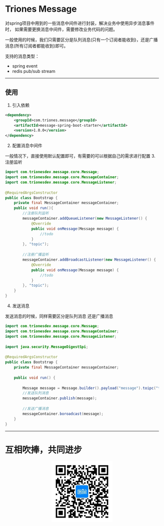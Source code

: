 # Triones Message 
对spring项目中用到的一些消息中间件进行封装，解决业务中使用异步消息事件时，
如果需要更换消息中间件，需要修改业务代码的问题。

一般使用的时候，我们只需要区分是队列消息(只有一个订阅者能收到)，还是广播消息(所有订阅者都能收到)即可。

支持的消息类型：
- spring event
- redis pub/sub stream
---
## 使用
1. 引入依赖
```xml
<dependency>
    <groupId>com.triones.message</groupId>
    <artifactId>message-spring-boot-starter</artifactId>
    <version>1.0.0</version>
</dependency>
```
2. 配置消息中间件

一般情况下，直接使用默认配置即可，有需要的可以根据自己的需求进行配置
3. 注册监听
```java
import com.trionesdev.message.core.Message;
import com.trionesdev.message.core.MessageContainer;
import com.trionesdev.message.core.MessageListener;
    
@RequiredArgsConstructor
public class Bootstrap {
    private final MessageContainer messageContainer;
    public void run(){
        //注册队列监听
        messageContainer.addQueueListener(new MessageListener() {
            @Override
            public void onMessage(Message message) {
                //todo 
            }
        }, "topic");

        //注册广播监听
        messageContainer.addBroadcastListener(new MessageListener() {
            @Override
            public void onMessage(Message message) {
                //todo 
            }
        }, "topic");
    }
}
```

4. 发送消息

发送消息的时候，同样需要区分是队列消息 还是广播消息

```java
import com.trionesdev.message.core.Message;
import com.trionesdev.message.core.MessageContainer;
import com.trionesdev.message.core.MessageListener;

import java.security.MessageDigestSpi;

@RequiredArgsConstructor
public class Bootstrap {
    private final MessageContainer messageContainer;

    public void run() {
        
        Message message = Message.builder().payload("message").toipc("topic").build();
        //发送队列消息
        messageContainer.publish(message);

        //发送广播消息
        messageContainer.boroadcast(message);
    }
}
```

----
# 互相吹捧，共同进步

<div style="width: 100%;text-align: center;">
   <img src="images/shuque_wx.jpg" width="200px" alt="">
</div>
